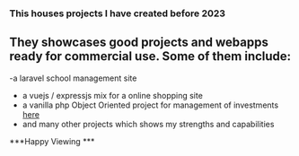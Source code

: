 ### This houses projects I have created before 2023 ###
They showcases good projects and webapps ready for commercial use. Some of them include:
--
-a laravel school management site
- a vuejs / expressjs mix for a online shopping site
- a vanilla php Object Oriented project for management of investments [here](./php-projects/ultimatecycler2.com)
- and many other projects which shows my strengths and capabilities

***Happy Viewing ***
